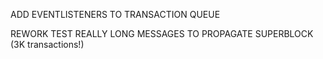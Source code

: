 ADD EVENTLISTENERS TO TRANSACTION QUEUE

REWORK TEST REALLY LONG MESSAGES TO PROPAGATE SUPERBLOCK (3K transactions!)
